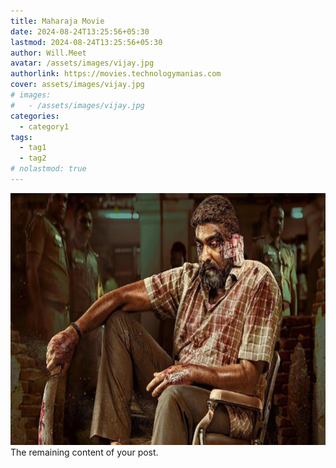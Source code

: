 ```yaml
---
title: Maharaja Movie
date: 2024-08-24T13:25:56+05:30
lastmod: 2024-08-24T13:25:56+05:30
author: Will.Meet
avatar: /assets/images/vijay.jpg
authorlink: https://movies.technologymanias.com
cover: assets/images/vijay.jpg
# images:
#   - /assets/images/vijay.jpg
categories:
  - category1
tags:
  - tag1
  - tag2
# nolastmod: true
---
```

<!-- Cut out summary from your post content here. -->

<!--more-->
![Main Image](/assets/images/vijay.jpg "Main Image Title")
The remaining content of your post.


